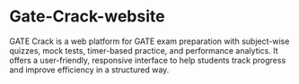 # Gate-Crack-website
GATE Crack is a web platform for GATE exam preparation with subject-wise quizzes, mock tests, timer-based practice, and performance analytics. It offers a user-friendly, responsive interface to help students track progress and improve efficiency in a structured way.
